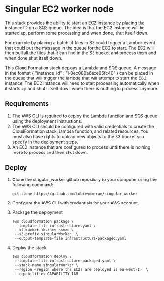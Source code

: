 # Singular EC2 worker node

This stack provides the ability to start an EC2 instance by placing the instance ID on a SQS queue.
The idea is that the EC2 instance will be started up, perform some processing and when done, shut itself down.

For example by placing a batch of files in S3 could trigger a Lambda event that could put the message in the queue for the EC2 to start.
The EC2 will then pull all the files that it can find in the S3 bucket and process them and when done shut itself down.

This Cloud Formation stack deploys a Lambda and SQS queue. 
A message in the format { "instance_id" : "i-0ec080a6ece65fc40" } can be placed in the queue that will trigger the lambda that will attempt to start the EC2 instance.
The EC2 instance will need to start processing automatically when it starts up and shuts itself down when there is nothing to process anymore.

## Requirements
1.  The AWS CLI is required to deploy the Lambda function and SQS queue using the deployment instructions.
2.  The AWS CLI should be configured with valid credentials to create the CloudFormation stack, lambda function, and related resources.  You must also have rights to upload new objects to the S3 bucket you specify in the deployment steps.  
3.  An EC2 instance that are configured to process until there is nothing more to process and then shut down.   
    
## Deploy 

1. Clone the singular_worker github repository to your computer using the following command:

       git clone https://github.com/tobievdmerwe/singular_worker
       
2. Configure the AWS CLI with credentials for your AWS account.  

3. Package the deployment

       aws cloudformation package \
        --template-file infrastructure.yaml \
        --s3-bucket <bucket name> \
        --s3-prefix singularWorker  \
        --output-template-file infrastructure-packaged.yaml 

4. Deploy the stack

       aws cloudformation deploy \
        --template-file infrastructure-packaged.yaml \
        --stack-name singularWorker \
        --region <region where the EC2s are deployed ie eu-west-1>  \
        --capabilities CAPABILITY_IAM 